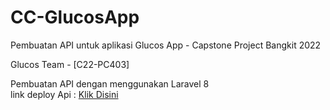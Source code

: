 # CC-GlucosApp
Pembuatan API untuk aplikasi Glucos App - Capstone Project Bangkit 2022

Glucos Team - [C22-PC403]

Pembuatan API dengan menggunakan Laravel 8
</br>link deploy Api :  <a href="https://glucos-app.000webhostapp.com/">Klik Disini</a>
